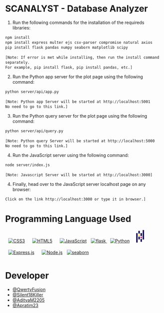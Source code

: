 # SCANALYST - Database Analyzer
1. Run the following commands for the installation of the requireds libraries:

```
npm install
npm install express multer ejs csv-parser compromise natural axios
pip install flask pandas numpy seaborn matplotlib scipy

[Note: If error is met while installing, then run the install command separately. 
For example, pip install flask, pip install pandas, etc.]
```

2. Run the Python app server for the plot page using the following command:
```
python server/api/app.py

[Note: Python app Server will be started at http://localhost:5001
No need to go to this link.]
```
    

3. Run the Python query server for the plot page using the following command:
```
python server/api/query.py

[Note: Python query Server will be started at http://localhost:5000
No need to go to this link.]
```


4. Run the JavaScript server using the following command:
```
node server/index.js

[Note: Javascript Server will be started at http://localhost:3000]
```

4. Finally, head over to the JavaScript server localhost page on any browser:
```
Click on the link http://localhost:3000 or type it in browser.]
```


# Programming Language Used
  <div align="left">  
    <a href="https://www.w3schools.com/css/" target="_blank"><img style="margin: 10px" src="https://profilinator.rishav.dev/skills-assets/css3-original-wordmark.svg" alt="CSS3" height="50" /></a>  
    <a href="https://en.wikipedia.org/wiki/HTML5" target="_blank"><img style="margin: 10px" src="https://profilinator.rishav.dev/skills-assets/html5-original-wordmark.svg" alt="HTML5" height="50" /></a>  
    <a href="https://www.javascript.com/" target="_blank"><img style="margin: 10px" src="https://profilinator.rishav.dev/skills-assets/javascript-original.svg" alt="JavaScript" height="50" /></a> 
    <a href="https://flask.palletsprojects.com/" target="_blank" rel="noreferrer"><img src="https://www.vectorlogo.zone/logos/pocoo_flask/pocoo_flask-icon.svg" alt="flask" width="40" height="40"/> </a>
    <a href="https://www.python.org/" target="_blank"><img style="margin: 10px" src="https://profilinator.rishav.dev/skills-assets/python-original.svg" alt="Python" height="50" /></a> 
    <a href="https://pandas.pydata.org/" target="_blank" rel="noreferrer"><img src="https://raw.githubusercontent.com/devicons/devicon/2ae2a900d2f041da66e950e4d48052658d850630/icons/pandas/pandas-original.svg" alt="pandas" width="40" height="40"/> </a> 
    <a href="https://expressjs.com/" target="_blank"><img style="margin: 10px" src="https://profilinator.rishav.dev/skills-assets/express-original-wordmark.svg" alt="Express.js" height="50" /></a>  
    <a href="https://nodejs.org/" target="_blank"><img style="margin: 10px" src="https://profilinator.rishav.dev/skills-assets/nodejs-original-wordmark.svg" alt="Node.js" height="50" /></a>  
    <a href="https://seaborn.pydata.org/" target="_blank" rel="noreferrer"><img src="https://seaborn.pydata.org/_images/logo-mark-lightbg.svg" alt="seaborn" width="40" height="40"/> </a>
</div>


# Developer
  -  [@QwertyFusion](https://github.com/QwertyFusion)
  -  [@Silent18Killer](https://github.com/Silent18Killer)
  -  [@AdityaM2205](https://github.com/AdityaM2205)
  -  [@Apratim23](https://github.com/Apratim23)
